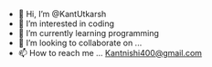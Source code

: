 - 👋 Hi, I’m @KantUtkarsh
- 👀 I’m interested in coding
- 🌱 I’m currently learning programming 
- 💞️ I’m looking to collaborate on ...
- 📫 How to reach me ...
Kantnishi400@gmail.com

<!---
KantUtkarsh/KantUtkarsh is a ✨ special ✨ repository because its `README.md` (this file) appears on your GitHub profile.
You can click the Preview link to take a look at your changes.
--->
